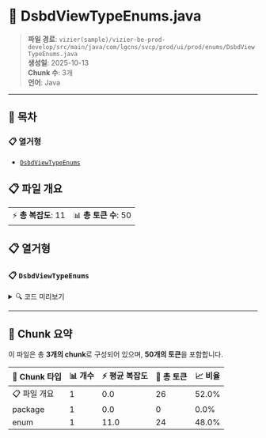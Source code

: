 # 📄 DsbdViewTypeEnums.java

> **파일 경로**: `vizier(sample)/vizier-be-prod-develop/src/main/java/com/lgcns/svcp/prod/ui/prod/enums/DsbdViewTypeEnums.java`  
> **생성일**: 2025-10-13  
> **Chunk 수**: 3개  
> **언어**: Java
---

## 📑 목차

### 📋 열거형
- [`DsbdViewTypeEnums`](#enum-dsbdviewtypeenums)


## 📋 파일 개요

| | |
|--|--|
| ⚡ **총 복잡도**: 11 | 📊 **총 토큰 수**: 50 |





## 📋 열거형

### <a id="enum-dsbdviewtypeenums"></a>📋 `DsbdViewTypeEnums`


<details>
<summary>🔍 코드 미리보기</summary>

```java
public enum DsbdViewTypeEnums {
	
	S("satistics"),
	P("personalized");
	
	private String value;
	
	DsbdViewTypeEnums(String value) {
		this.value = value;
	}

	public String getValue() {
		return value;
	}
}...
```

**Chunk 정보**
- 🆔 **ID**: `d525b4991580`
- 📍 **라인**: 3-3

</details>

---



## 🧩 Chunk 요약

이 파일은 총 **3개의 chunk**로 구성되어 있으며, **50개의 토큰**을 포함합니다.

| 🧩 Chunk 타입 | 📊 개수 | ⚡ 평균 복잡도 | 📝 총 토큰 | 📈 비율 |
|---------------|--------|-------------|----------|--------|
| 📋 파일 개요 | 1 | 0.0 | 26 | 52.0% |
| package | 1 | 0.0 | 0 | 0.0% |
| enum | 1 | 11.0 | 24 | 48.0% |

